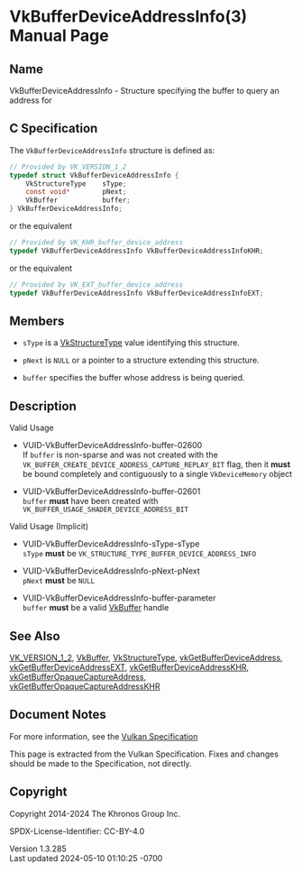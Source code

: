 # VkBufferDeviceAddressInfo(3) Manual Page

## Name

VkBufferDeviceAddressInfo - Structure specifying the buffer to query an
address for



## <a href="#_c_specification" class="anchor"></a>C Specification

The `VkBufferDeviceAddressInfo` structure is defined as:

``` c
// Provided by VK_VERSION_1_2
typedef struct VkBufferDeviceAddressInfo {
    VkStructureType    sType;
    const void*        pNext;
    VkBuffer           buffer;
} VkBufferDeviceAddressInfo;
```

or the equivalent

``` c
// Provided by VK_KHR_buffer_device_address
typedef VkBufferDeviceAddressInfo VkBufferDeviceAddressInfoKHR;
```

or the equivalent

``` c
// Provided by VK_EXT_buffer_device_address
typedef VkBufferDeviceAddressInfo VkBufferDeviceAddressInfoEXT;
```

## <a href="#_members" class="anchor"></a>Members

- `sType` is a [VkStructureType](https://registry.khronos.org/vulkan/specs/1.3-extensions/man/html/VkStructureType.html) value identifying
  this structure.

- `pNext` is `NULL` or a pointer to a structure extending this
  structure.

- `buffer` specifies the buffer whose address is being queried.

## <a href="#_description" class="anchor"></a>Description

Valid Usage

- <a href="#VUID-VkBufferDeviceAddressInfo-buffer-02600"
  id="VUID-VkBufferDeviceAddressInfo-buffer-02600"></a>
  VUID-VkBufferDeviceAddressInfo-buffer-02600  
  If `buffer` is non-sparse and was not created with the
  `VK_BUFFER_CREATE_DEVICE_ADDRESS_CAPTURE_REPLAY_BIT` flag, then it
  **must** be bound completely and contiguously to a single
  `VkDeviceMemory` object

- <a href="#VUID-VkBufferDeviceAddressInfo-buffer-02601"
  id="VUID-VkBufferDeviceAddressInfo-buffer-02601"></a>
  VUID-VkBufferDeviceAddressInfo-buffer-02601  
  `buffer` **must** have been created with
  `VK_BUFFER_USAGE_SHADER_DEVICE_ADDRESS_BIT`

Valid Usage (Implicit)

- <a href="#VUID-VkBufferDeviceAddressInfo-sType-sType"
  id="VUID-VkBufferDeviceAddressInfo-sType-sType"></a>
  VUID-VkBufferDeviceAddressInfo-sType-sType  
  `sType` **must** be `VK_STRUCTURE_TYPE_BUFFER_DEVICE_ADDRESS_INFO`

- <a href="#VUID-VkBufferDeviceAddressInfo-pNext-pNext"
  id="VUID-VkBufferDeviceAddressInfo-pNext-pNext"></a>
  VUID-VkBufferDeviceAddressInfo-pNext-pNext  
  `pNext` **must** be `NULL`

- <a href="#VUID-VkBufferDeviceAddressInfo-buffer-parameter"
  id="VUID-VkBufferDeviceAddressInfo-buffer-parameter"></a>
  VUID-VkBufferDeviceAddressInfo-buffer-parameter  
  `buffer` **must** be a valid [VkBuffer](https://registry.khronos.org/vulkan/specs/1.3-extensions/man/html/VkBuffer.html) handle

## <a href="#_see_also" class="anchor"></a>See Also

[VK_VERSION_1_2](https://registry.khronos.org/vulkan/specs/1.3-extensions/man/html/VK_VERSION_1_2.html), [VkBuffer](https://registry.khronos.org/vulkan/specs/1.3-extensions/man/html/VkBuffer.html),
[VkStructureType](https://registry.khronos.org/vulkan/specs/1.3-extensions/man/html/VkStructureType.html),
[vkGetBufferDeviceAddress](https://registry.khronos.org/vulkan/specs/1.3-extensions/man/html/vkGetBufferDeviceAddress.html),
[vkGetBufferDeviceAddressEXT](https://registry.khronos.org/vulkan/specs/1.3-extensions/man/html/vkGetBufferDeviceAddressEXT.html),
[vkGetBufferDeviceAddressKHR](https://registry.khronos.org/vulkan/specs/1.3-extensions/man/html/vkGetBufferDeviceAddressKHR.html),
[vkGetBufferOpaqueCaptureAddress](https://registry.khronos.org/vulkan/specs/1.3-extensions/man/html/vkGetBufferOpaqueCaptureAddress.html),
[vkGetBufferOpaqueCaptureAddressKHR](https://registry.khronos.org/vulkan/specs/1.3-extensions/man/html/vkGetBufferOpaqueCaptureAddressKHR.html)

## <a href="#_document_notes" class="anchor"></a>Document Notes

For more information, see the <a
href="https://registry.khronos.org/vulkan/specs/1.3-extensions/html/vkspec.html#VkBufferDeviceAddressInfo"
target="_blank" rel="noopener">Vulkan Specification</a>

This page is extracted from the Vulkan Specification. Fixes and changes
should be made to the Specification, not directly.

## <a href="#_copyright" class="anchor"></a>Copyright

Copyright 2014-2024 The Khronos Group Inc.

SPDX-License-Identifier: CC-BY-4.0

Version 1.3.285  
Last updated 2024-05-10 01:10:25 -0700

